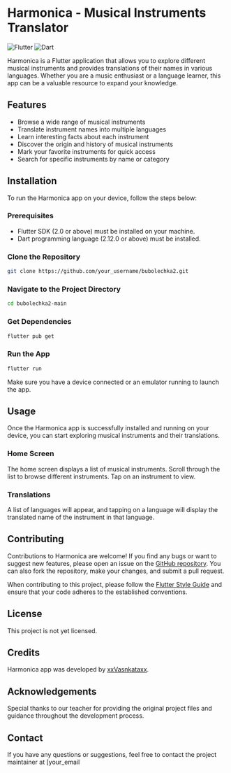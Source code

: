 # Harmonica - Musical Instruments Translator

![Flutter](https://img.shields.io/badge/Flutter-2.0-blue)
![Dart](https://img.shields.io/badge/Dart-2.12.0-blue)

Harmonica is a Flutter application that allows you to explore different musical instruments and provides translations of their names in various languages. Whether you are a music enthusiast or a language learner, this app can be a valuable resource to expand your knowledge.

## Features

- Browse a wide range of musical instruments
- Translate instrument names into multiple languages
- Learn interesting facts about each instrument
- Discover the origin and history of musical instruments
- Mark your favorite instruments for quick access
- Search for specific instruments by name or category

## Installation

To run the Harmonica app on your device, follow the steps below:

### Prerequisites

- Flutter SDK (2.0 or above) must be installed on your machine.
- Dart programming language (2.12.0 or above) must be installed.

### Clone the Repository

```bash
git clone https://github.com/your_username/bubolechka2.git
```

### Navigate to the Project Directory

```bash
cd bubolechka2-main
```

### Get Dependencies

```bash
flutter pub get
```

### Run the App

```bash
flutter run
```

Make sure you have a device connected or an emulator running to launch the app.

## Usage

Once the Harmonica app is successfully installed and running on your device, you can start exploring musical instruments and their translations.

### Home Screen

The home screen displays a list of musical instruments. Scroll through the list to browse different instruments. Tap on an instrument to view.


### Translations

A list of languages will appear, and tapping on a language will display the translated name of the instrument in that language.


## Contributing

Contributions to Harmonica are welcome! If you find any bugs or want to suggest new features, please open an issue on the [GitHub repository](https://github.com/xxVasnkataxx/Harmonica-main). You can also fork the repository, make your changes, and submit a pull request.

When contributing to this project, please follow the [Flutter Style Guide](https://flutter.dev/docs/development/ui/layout/style-guide) and ensure that your code adheres to the established conventions.

## License

This project is not yet licensed.

## Credits

Harmonica app was developed by [xxVasnkataxx](https://github.com/xxVasnkataxx).

## Acknowledgements

Special thanks to our teacher for providing the original project files and guidance throughout the development process.

## Contact

If you have any questions or suggestions, feel free to contact the project maintainer at [your_email
